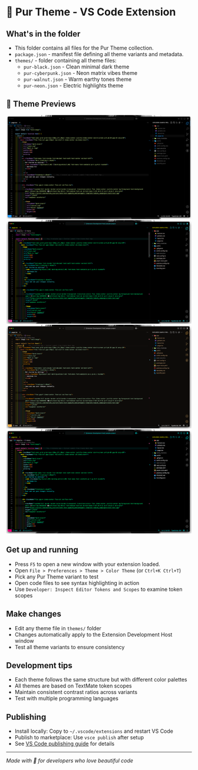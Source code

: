 # 🐾 Pur Theme - VS Code Extension

## What's in the folder

- This folder contains all files for the Pur Theme collection.
- `package.json` - manifest file defining all theme variants and metadata.
- `themes/` - folder containing all theme files:
  - `pur-black.json` - Clean minimal dark theme
  - `pur-cyberpunk.json` - Neon matrix vibes theme
  - `pur-walnut.json` - Warm earthy tones theme
  - `pur-neon.json` - Electric highlights theme

## 🎨 Theme Previews

![Pur Black](/assets/pur-black.png)
![Pur Cyberpunk](/assets/pur-cyberpunk.png)
![Pur Walnut](/assets/pur-walnut.png)
![Pur Neon](/assets/pur-neon.png)

## Get up and running

- Press `F5` to open a new window with your extension loaded.
- Open `File > Preferences > Theme > Color Theme` (or `Ctrl+K Ctrl+T`)
- Pick any Pur Theme variant to test
- Open code files to see syntax highlighting in action
- Use `Developer: Inspect Editor Tokens and Scopes` to examine token scopes

## Make changes

- Edit any theme file in `themes/` folder
- Changes automatically apply to the Extension Development Host window
- Test all theme variants to ensure consistency

## Development tips

- Each theme follows the same structure but with different color palettes
- All themes are based on TextMate token scopes
- Maintain consistent contrast ratios across variants
- Test with multiple programming languages

## Publishing

- Install locally: Copy to `~/.vscode/extensions` and restart VS Code
- Publish to marketplace: Use `vsce publish` after setup
- See [VS Code publishing guide](https://code.visualstudio.com/api/working-with-extensions/publishing-extension) for details

---

_Made with 🐾 for developers who love beautiful code_
